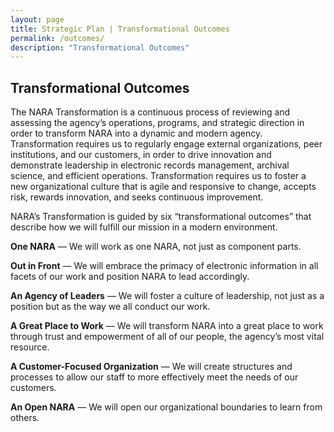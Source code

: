 ```yaml
---
layout: page
title: Strategic Plan | Transformational Outcomes
permalink: /outcomes/
description: "Transformational Outcomes"
---
```


## Transformational Outcomes

The NARA Transformation is a continuous process of reviewing and assessing the agency’s operations, programs, and strategic direction in order to transform NARA into a dynamic and modern agency. Transformation requires us to regularly engage external organizations, peer institutions, and our customers, in order to drive innovation and demonstrate leadership in electronic records management, archival science, and efficient operations. Transformation requires us to foster a new organizational culture that is agile and responsive to change, accepts risk, rewards innovation, and seeks continuous improvement.

NARA’s Transformation is guided by six “transformational outcomes” that describe how we will fulfill our mission in a modern environment.

**One NARA** — We will work as one NARA, not just as component parts.

**Out in Front** — We will embrace the primacy of electronic information in all facets of our work and position NARA to lead accordingly.

**An Agency of Leaders** — We will foster a culture of leadership, not just as a position but as the way we all conduct our work.

**A Great Place to Work** — We will transform NARA into a great place to work through trust and empowerment of all of our people, the agency’s most vital resource.

**A Customer-Focused Organization** — We will create structures and processes to allow our staff to more effectively meet the needs of our customers. 

**An Open NARA** — We will open our organizational boundaries to learn from others.
